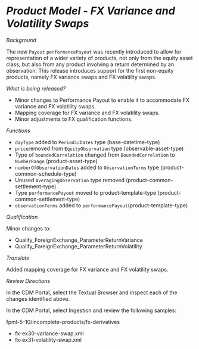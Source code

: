 # *Product Model - FX Variance and Volatility Swaps*

_Background_

The new `Payout` `performancePayout` was recently introduced to allow for representation of a wider variety of products, not only from the equity asset class, but also from any product involving a return determined by an observation. This release introduces support for the first non-equity products, namely FX variance swaps and FX volatility swaps.

_What is being released?_

- Minor changes to Performance Payout to enable it to accommodate FX variance and FX volatility swaps.
- Mapping coverage for FX variance and FX volatility swaps.
- Minor adjustments to FX qualification functions.

_Functions_

- `dayType` added to `PeriodicDates` type (base-datetime-type)
- `price`removed from `EquityObservation` type (observable-asset-type)
- Type of `boundedCorrelation` changed from `BoundedCorrelation` to `NumberRange` (product-asset-type)
- `numberOfObservationDates` added to `ObservationTerms` type (product-common-schedule-type)
- Unused `AveragingObservation` type removed (product-common-settlement-type)
- Type `performancePayout` moved to product-template-type (product-common-settlement-type)
- `observationTerms` added to `performancePayout`(product-template-type)

_Qualification_

Minor changes to:
- Qualify_ForeignExchange_ParameterReturnVariance
- Qualify_ForeignExchange_ParameterReturnVolatility

_Translate_

Added mapping coverage for FX variance and FX volatility swaps.

_Review Directions_

In the CDM Portal, select the Textual Browser and inspect each of the changes identified above.

In the CDM Portal, select Ingestion and review the following samples:

fpml-5-10/incomplete-products/fx-derivatives
- fx-ex30-variance-swap.xml
- fx-ex31-volatility-swap.xml
